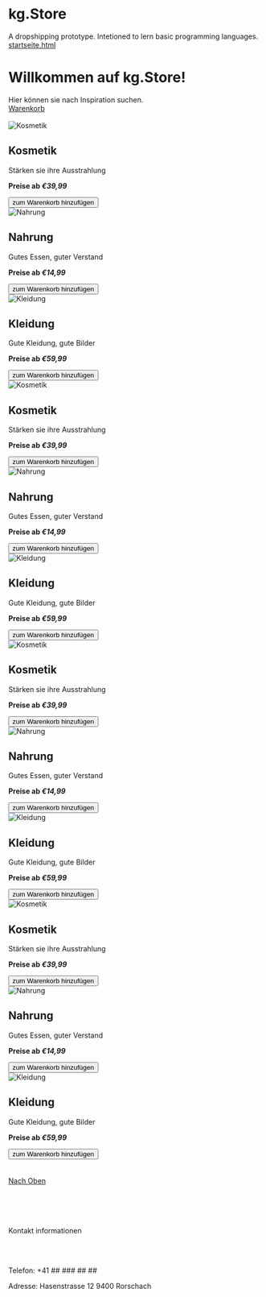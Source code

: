 # kg.Store
A dropshipping prototype. Intetioned to lern basic programming languages.
[startseite.html](https://github.com/user-attachments/files/21942758/startseite.html)
<!DOCTYPE html>
<html lang="de">
<head>
  <meta charset="UTF-8">
  <title>kg.Store</title>
  <script src="script.js"></script>
  <link rel="stylesheet" href="style.css">
  <link href="https://fonts.googleapis.com/css2?family=Roboto&display=swap" rel="stylesheet">
</head>
<body>
<style>
body {
  background-image: url('background.jpg');
}
</style>
  <h1 id="oben">Willkommen auf kg.Store!</h1>
  <a id="a1">Hier können sie nach Inspiration suchen.</a>
    <div class="warenkorb">
    <a href="warenkorb.html">Warenkorb</a>
  </div>
  <br>
  <div class="container">
    <div class="product">
      <img src="product_icon.jpg" alt="Kosmetik">
      <h2>Kosmetik</h2>
      <p>Stärken sie ihre Ausstrahlung</p>
      <p><strong>Preise ab <var>€39,99</var></strong></p>
      <button>zum Warenkorb hinzufügen</button>
    </div>
    <div class="product">
      <img src="product_icon.jpg" alt="Nahrung">
      <h2>Nahrung</h2>
      <p>Gutes Essen, guter Verstand</p>
      <p><strong>Preise ab <var>€14,99</var></strong></p>
      <button>zum Warenkorb hinzufügen</button>
    </div>
    <div class="product">
      <img src="product_icon.jpg" alt="Kleidung">
      <h2>Kleidung</h2>
      <p>Gute Kleidung, gute Bilder</p>
      <p><strong>Preise ab <var>€59,99</var></strong></p>
      <button>zum Warenkorb hinzufügen</button>
    </div>
    <div class="product">
      <img src="product_icon.jpg" alt="Kosmetik">
      <h2>Kosmetik</h2>
      <p>Stärken sie ihre Ausstrahlung</p>
      <p><strong>Preise ab <var>€39,99</var></strong></p>
      <button>zum Warenkorb hinzufügen</button>
    </div>
    <div class="product">
      <img src="product_icon.jpg" alt="Nahrung">
      <h2>Nahrung</h2>
      <p>Gutes Essen, guter Verstand</p>
      <p><strong>Preise ab <var>€14,99</var></strong></p>
      <button>zum Warenkorb hinzufügen</button>
    </div>
    <div class="product">
      <img src="product_icon.jpg" alt="Kleidung">
      <h2>Kleidung</h2>
      <p>Gute Kleidung, gute Bilder</p>
      <p><strong>Preise ab <var>€59,99</var></strong></p>
      <button>zum Warenkorb hinzufügen</button>
    </div>
      <div class="product">
      <img src="product_icon.jpg" alt="Kosmetik">
      <h2>Kosmetik</h2>
      <p>Stärken sie ihre Ausstrahlung</p>
      <p><strong>Preise ab <var>€39,99</var></strong></p>
      <button>zum Warenkorb hinzufügen</button>
    </div>
    <div class="product">
      <img src="product_icon.jpg" alt="Nahrung">
      <h2>Nahrung</h2>
      <p>Gutes Essen, guter Verstand</p>
      <p><strong>Preise ab <var>€14,99</var></strong></p>
      <button>zum Warenkorb hinzufügen</button>
    </div>
    <div class="product">
      <img src="product_icon.jpg" alt="Kleidung">
      <h2>Kleidung</h2>
      <p>Gute Kleidung, gute Bilder</p>
      <p><strong>Preise ab <var>€59,99</var></strong></p>
      <button>zum Warenkorb hinzufügen</button>
    </div>
    <div class="product">
      <img src="product_icon.jpg" alt="Kosmetik">
      <h2>Kosmetik</h2>
      <p>Stärken sie ihre Ausstrahlung</p>
      <p><strong>Preise ab <var>€39,99</var></strong></p>
      <button>zum Warenkorb hinzufügen</button>
    </div>
    <div class="product">
      <img src="product_icon.jpg" alt="Nahrung">
      <h2>Nahrung</h2>
      <p>Gutes Essen, guter Verstand</p>
      <p><strong>Preise ab <var>€14,99</var></strong></p>
      <button>zum Warenkorb hinzufügen</button>
    </div>
    <div class="product">
      <img src="product_icon.jpg" alt="Kleidung">
      <h2>Kleidung</h2>
      <p>Gute Kleidung, gute Bilder</p>
      <p><strong>Preise ab <var>€59,99</var></strong></p>
      <button>zum Warenkorb hinzufügen</button>
    </div>
  </div>
  <br> <br>
  <div class="link">
    <a href="#oben">Nach Oben</a>
  </div>
  <br> <br> <br> <br>
  <p>Kontakt informationen</p>
  <br> <br>
  <p>Telefon: +41 ## ### ## ##</p>
  <p>Adresse: Hasenstrasse 12 9400 Rorschach</p>
</body>
</html>
</html>
